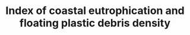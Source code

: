 ---
data_non_statistical: true
goal_meta_link: http://unstats.un.org/sdgs/files/metadata-compilation/Metadata-Goal-14.pdf
goal_meta_link_page: 2
graph: null
graph_status_notes: unk
graph_title: Index of coastal eutrophication and floating plastic debris density
graph_type: null
graph_type_description: null
has_metadata: true
indicator: 14.1.1
indicator_definition: Index of Coastal Eutrophication (ICEP) Floating Plastic Debris
  (Particles/Km2)
indicator_name: Index of coastal eutrophication and floating plastic debris density
indicator_variable: null
layout: indicator
permalink: /14-1-1/
published: true
rationale_interpretation: "UNEP is available to assist operationalizing these proposed\
  \ indicators through the Global Nutrient Partnership and Marine Litter Partnership\
  \ working with IOC, GESAMP, others etc. The earlier proposed indicator on Nitrogen\
  \ Use Efficiency is to some extend embedded with the broader Index of Coastal Eutrophication\
  \ (ICEP). \nMoreover, 18 Regional Seas Conventions and Action Plans are currently\
  \ working to develop a core set of common indicators to be used across regional\
  \ seas for routing monitoring and reporting on the status of the marine environment.\
  \ Several proposed indicators are relevant to 14.1, for example: (a) Chlorophyll\
  \ a concentration as an indicator of phytoplankton biomass; (b) Locat'ons and frequency\
  \ of algal blooms reported (c) Trends for selected priority chemicals 'nclud'ng\
  \ POPs and heavy metals; (d) Quantification and class'f'cat'on of beach litter items,\
  \ as well as indicators related to management of marine pollution and debris."
reporting_status: notstarted
sdg_goal: 14
source_notes: null
source_title: null
target: By 2025, prevent and significantly reduce marine pollution of all kinds, in
  particular from land-based activities, including marine debris and nutrient pollution.
target_id: '14.1'
title: Index of coastal eutrophication and floating plastic debris density
un_custodial_agency: 'UNEP (Partnering Agencies: IOC-UNESCO, IMO, FAO)'
un_designated_tier: '3'
variable_description: null
variable_notes: null
---